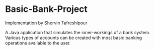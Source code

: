 # Basic-Bank-Project
Implementation by Shervin Tafreshipour

A Java application that simulates the inner-workings of a bank system. Various types of accounts can be created with most basic banking operations available to the user.
